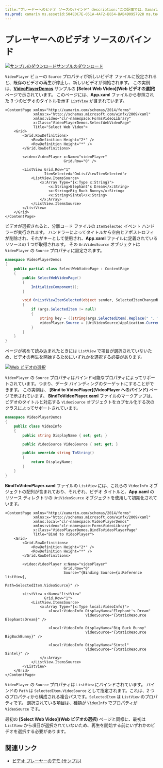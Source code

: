 ```yaml
---
title:"プレーヤーへのビデオ ソースのバインド" description:"この記事では、Xamarin.Forms を使用してビデオ ソースをビデオ プレーヤーにバインドする方法について説明します。"
ms.prod: xamarin ms.assetid:504E0C7E-051A-4AF2-B654-BAB4D0957928 ms.technology: xamarin-forms author: davidbritch ms.author: dabritch ms.date:02/12/2018 no-loc: [Xamarin.Forms, Xamarin.Essentials]
---
```


# <a name="binding-video-sources-to-the-player"></a>プレーヤーへのビデオ ソースのバインド

[![サンプルのダウンロード](~/media/shared/download.png)サンプルのダウンロード](https://docs.microsoft.com/samples/xamarin/xamarin-forms-samples/customrenderers-videoplayerdemos)

`VideoPlayer` ビューの `Source` プロパティが新しいビデオ ファイルに設定されると、既存のビデオの再生が停止し、新しいビデオが開始されます。 この実例は、[**VideoPlayerDemos**](https://docs.microsoft.com/samples/xamarin/xamarin-forms-samples/customrenderers-videoplayerdemos) サンプルの **[Select Web Video]\(Web ビデオの選択\)** ページで示されています。 このページには、**App.xaml** ファイルから参照された 3 つのビデオのタイトルを示す `ListView` が含まれています。

```xaml
<ContentPage xmlns="http://xamarin.com/schemas/2014/forms"
             xmlns:x="http://schemas.microsoft.com/winfx/2009/xaml"
             xmlns:video="clr-namespace:FormsVideoLibrary"
             x:Class="VideoPlayerDemos.SelectWebVideoPage"
             Title="Select Web Video">
    <Grid>
        <Grid.RowDefinitions>
            <RowDefinition Height="2*" />
            <RowDefinition Height="*" />
        </Grid.RowDefinitions>

        <video:VideoPlayer x:Name="videoPlayer"
                           Grid.Row="0" />

        <ListView Grid.Row="1"
                  ItemSelected="OnListViewItemSelected">
            <ListView.ItemsSource>
                <x:Array Type="{x:Type x:String}">
                    <x:String>Elephant's Dream</x:String>
                    <x:String>Big Buck Bunny</x:String>
                    <x:String>Sintel</x:String>
                </x:Array>
            </ListView.ItemsSource>
        </ListView>
    </Grid>
</ContentPage>
```

ビデオが選択されると、分離コード ファイルの `ItemSelected` イベント ハンドラーが実行されます。 ハンドラーによってタイトルから空白とアポストロフィが削除され、それがキーとして使用され、**App.xaml** ファイルに定義されているリソースの 1 つが取得されます。 その `UriVideoSource` オブジェクトは `VideoPlayer` の `Source` プロパティに設定されます。

```csharp
namespace VideoPlayerDemos
{
    public partial class SelectWebVideoPage : ContentPage
    {
        public SelectWebVideoPage()
        {
            InitializeComponent();
        }

        void OnListViewItemSelected(object sender, SelectedItemChangedEventArgs args)
        {
            if (args.SelectedItem != null)
            {
                string key = ((string)args.SelectedItem).Replace(" ", "").Replace("'", "");
                videoPlayer.Source = (UriVideoSource)Application.Current.Resources[key];
            }
        }
    }
}
```

ページが初めて読み込まれたときには `ListView` で項目が選択されていないため、ビデオの再生を開始するためにいずれかを選択する必要があります。

[![Web ビデオの選択](source-bindings-images/selectwebvideo-small.png "Web ビデオの選択")](source-bindings-images/selectwebvideo-large.png#lightbox "Web ビデオの選択")

`VideoPlayer` の `Source` プロパティはバインド可能なプロパティによってサポートされています。つまり、データ バインディングのターゲットにすることができます。 この実例は、 **[Bind to VideoPlayer]\(VideoPlayer へのバインド\)** ページで示されています。 **BindToVideoPlayer.xaml** ファイルのマークアップは、ビデオのタイトルと対応する `VideoSource` オブジェクトをカプセル化する次のクラスによってサポートされています。

```csharp
namespace VideoPlayerDemos
{
    public class VideoInfo
    {
        public string DisplayName { set; get; }

        public VideoSource VideoSource { set; get; }

        public override string ToString()
        {
            return DisplayName;
        }
    }
}
```

**BindToVideoPlayer.xaml** ファイルの `ListView` には、これらの `VideoInfo` オブジェクトの配列が含まれており、それぞれ、ビデオ タイトルと、**App.xaml** のリソース ディレクトリの `UriVideoSource` オブジェクトを使用して初期化されています。

```xaml
<ContentPage xmlns="http://xamarin.com/schemas/2014/forms"
             xmlns:x="http://schemas.microsoft.com/winfx/2009/xaml"
             xmlns:local="clr-namespace:VideoPlayerDemos"
             xmlns:video="clr-namespace:FormsVideoLibrary"
             x:Class="VideoPlayerDemos.BindToVideoPlayerPage"
             Title="Bind to VideoPlayer">
    <Grid>
        <Grid.RowDefinitions>
            <RowDefinition Height="2*" />
            <RowDefinition Height="*" />
        </Grid.RowDefinitions>

        <video:VideoPlayer x:Name="videoPlayer"
                           Grid.Row="0"
                           Source="{Binding Source={x:Reference listView},
                                            Path=SelectedItem.VideoSource}" />

        <ListView x:Name="listView"
                  Grid.Row="1">
            <ListView.ItemsSource>
                <x:Array Type="{x:Type local:VideoInfo}">
                    <local:VideoInfo DisplayName="Elephant's Dream"
                                     VideoSource="{StaticResource ElephantsDream}" />

                    <local:VideoInfo DisplayName="Big Buck Bunny"
                                     VideoSource="{StaticResource BigBuckBunny}" />

                    <local:VideoInfo DisplayName="Sintel"
                                     VideoSource="{StaticResource Sintel}" />
                </x:Array>
            </ListView.ItemsSource>
        </ListView>
    </Grid>
</ContentPage>
```

`VideoPlayer` の `Source` プロパティは `ListView` にバインドされています。 バインドの `Path` は `SelectedItem.VideoSource` として指定されます。これは、2 つのプロパティから構成される複合パスです。`SelectedItem` は `ListView` のプロパティです。 選択されている項目は、種類が `VideoInfo` でプロパティが `VideoSource` です。

最初の **[Select Web Video]\(Web ビデオの選択\)** ページと同様に、最初は `ListView` から項目が選択されていないため、再生を開始する前にいずれかのビデオを選択する必要があります。

## <a name="related-links"></a>関連リンク

- [ビデオ プレーヤーのデモ (サンプル)](https://docs.microsoft.com/samples/xamarin/xamarin-forms-samples/customrenderers-videoplayerdemos)

